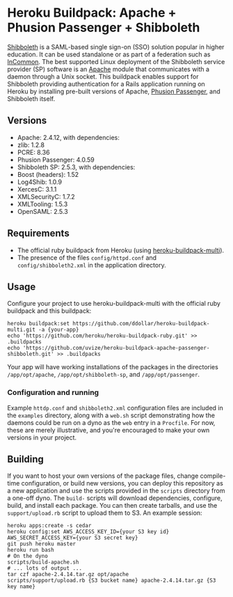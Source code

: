 # Heroku Buildpack: Apache + Phusion Passenger + Shibboleth

[Shibboleth](https://shibboleth.net/) is a SAML-based single sign-on (SSO) solution popular in higher education. It can be used standalone or as part of a federation such as [InCommon](https://www.incommon.org/). The best supported Linux deployment of the Shibboleth service provider (SP) software is an [Apache](http://httpd.apache.org/) module that communicates with a daemon through a Unix socket. This buildpack enables support for Shibboleth providing authentication for a Rails application running on Heroku by installing pre-built versions of Apache, [Phusion Passenger](https://www.phusionpassenger.com/), and Shibboleth itself.

## Versions

* Apache: 2.4.12, with dependencies:
 * zlib: 1.2.8
 * PCRE: 8.36
* Phusion Passenger: 4.0.59
* Shibboleth SP: 2.5.3, with dependencies:
 * Boost (headers): 1.52
 * Log4Shib: 1.0.9
 * XercesC: 3.1.1
 * XMLSecurityC: 1.7.2
 * XMLTooling: 1.5.3
 * OpenSAML: 2.5.3

## Requirements

* The official ruby buildpack from Heroku (using [heroku-buildpack-multi](https://github.com/ddollar/heroku-buildpack-multi)).
* The presence of the files `config/httpd.conf` and `config/shibboleth2.xml` in the application directory.

## Usage

Configure your project to use heroku-buildpack-multi with the official ruby buildpack and this buildpack:

    heroku buildpack:set https://github.com/ddollar/heroku-buildpack-multi.git -a {your-app}
    echo 'https://github.com/heroku/heroku-buildpack-ruby.git' >> .buildpacks
    echo 'https://github.com/uvize/heroku-buildpack-apache-passenger-shibboleth.git' >> .buildpacks

Your app will have working installations of the packages in the directories `/app/opt/apache`, `/app/opt/shibboleth-sp`, and `/app/opt/passenger`.

### Configuration and running

Example `httdp.conf` and `shibboleth2.xml` configuration files are included in the `examples` directory, along with a `web.sh` script demonstrating how the daemons could be run on a dyno as the `web` entry in a `Procfile`. For now, these are merely illustrative, and you're encouraged to make your own versions in your project.

## Building

If you want to host your own versions of the package files, change compile-time configuration, or build new versions, you can deploy this repository as a new application and use the scripts provided in the `scripts` directory from a one-off dyno. The `build-` scripts will download dependencies, configure, build, and install each package. You can then create tarballs, and use the `support/upload.rb` script to upload them to S3. An example session:

    heroku apps:create -s cedar
    heroku config:set AWS_ACCESS_KEY_ID={your S3 key id} AWS_SECRET_ACCESS_KEY={your S3 secret key}
    git push heroku master
    heroku run bash
    # On the dyno
    scripts/build-apache.sh
    # ... lots of output ...
    tar czf apache-2.4.14.tar.gz opt/apache
    scripts/support/upload.rb {S3 bucket name} apache-2.4.14.tar.gz {S3 key name}

